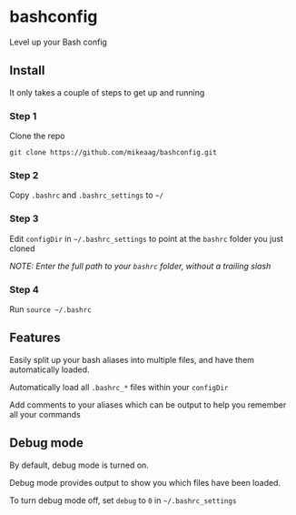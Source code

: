 # bashconfig
Level up your Bash config

## Install

It only takes a couple of steps to get up and running

### Step 1

Clone the repo

```git clone https://github.com/mikeaag/bashconfig.git```

### Step 2

Copy `.bashrc` and `.bashrc_settings` to `~/`

### Step 3

Edit `configDir` in `~/.bashrc_settings` to point at the `bashrc` folder you just cloned

_NOTE: Enter the full path to your `bashrc` folder, *without* a trailing slash_

### Step 4

Run `source ~/.bashrc`


## Features

Easily split up your bash aliases into multiple files, and have them automatically loaded.

Automatically load all `.bashrc_*` files within your `configDir`

Add comments to your aliases which can be output to help you remember all your commands

## Debug mode

By default, debug mode is turned on.

Debug mode provides output to show you which files have been loaded.

To turn debug mode off, set `debug` to `0` in `~/.bashrc_settings`
